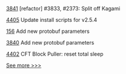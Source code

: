 
[3841](https://github.com/hyperledger/iroha/pull/3841) [refactor] #3833, #2373: Split off Kagami

[4405](https://github.com/hyperledger/fabric/pull/4405) Update install scripts for v2.5.4

[156](https://github.com/hyperledger/iroha-python/pull/156) Add new protobuf parameters

[3840](https://github.com/hyperledger/iroha/pull/3840) Add new protobuf parameters

[4402](https://github.com/hyperledger/fabric/pull/4402) CFT Block Puller: reset total sleep 


[See more >>>](https://start-here.hyperledger.org/pull-requests)
